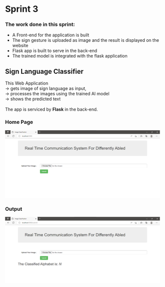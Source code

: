 
<h1>Sprint 3</h1>

<h3> The work done in this sprint: </h3>
<ul>
<li> A Front-end for the application is built </li>
<li> The sign gesture is uploaded as image and the result is displayed on the website </li>
<li> Flask app is built to serve in the back-end </li>
<li> The trained model is integrated with the flask application </li>
</ul>

<h2>Sign Language Classifier</h2>


This Web Application <br>
 -> gets image of sign language as input, <br>
 -> processes the images using the trained AI model <br>
 -> shows the predicted text <br>
 <br>
 The app is serviced by <b>Flask</b> in the back-end.
 
 <h3>Home Page</h3>
 <img src="https://github.com/IBM-EPBL/IBM-Project-4295-1658728155/blob/main/Project%20Development%20Phase/Sprint%203/Development/uploads/homepage.png">
 
 <h3> Output </h3>
<img src="https://github.com/IBM-EPBL/IBM-Project-4295-1658728155/blob/main/Project%20Development%20Phase/Sprint%203/Development/uploads/output.png">
